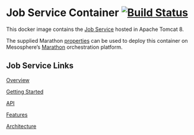 # Job Service Container [![Build Status](http://cafbuilder.hpswlabs.hp.com:8080/buildStatus/icon?job=job-service-container)](http://cafbuilder.hpswlabs.hp.com:8080/job/job-service-container)

This docker image contains the [Job Service](https://github.hpe.com/caf/job-service) hosted in Apache Tomcat 8.

The supplied Marathon [properties](https://github.hpe.com/caf/job-service-container/blob/develop/job-service-container-configuration/configuration-tar/marathon-properties.md) can be used to deploy this container on Mesosphere’s [Marathon](https://mesosphere.github.io/marathon/) orchestration platform.

## Job Service Links

[Overview](https://github.hpe.com/caf/job-service-container/blob/develop/docs/en-us/Overview.md)

[Getting Started](https://github.hpe.com/caf/job-service-container/blob/develop/docs/en-us/Getting-Started.md)

[API](https://github.hpe.com/caf/job-service-container/blob/develop/docs/en-us/API.md)

[Features](https://github.hpe.com/caf/job-service-container/blob/develop/docs/en-us/Features.md)

[Architecture](https://github.hpe.com/caf/job-service-container/blob/develop/docs/en-us/Architecture.md)
